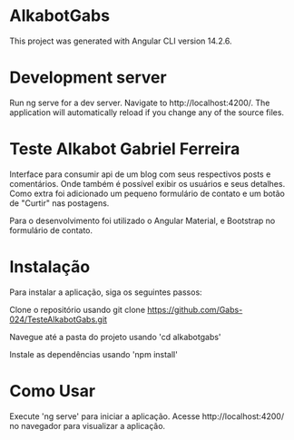 # AlkabotGabs
This project was generated with Angular CLI version 14.2.6.

# Development server
Run ng serve for a dev server. Navigate to http://localhost:4200/. The application will automatically reload if you change any of the source files.

# Teste Alkabot Gabriel Ferreira

Interface para consumir api de um blog com seus respectivos posts e comentários. Onde também é possível exibir os usuários e seus detalhes. Como extra foi adicionado um pequeno formulário de contato e um botão de "Curtir" nas postagens.

Para o desenvolvimento foi utilizado o Angular Material, e Bootstrap no formulário de contato.

# Instalação

Para instalar a aplicação, siga os seguintes passos:

Clone o repositório usando git clone https://github.com/Gabs-024/TesteAlkabotGabs.git

Navegue até a pasta do projeto usando 'cd alkabotgabs'

Instale as dependências usando 'npm install'

# Como Usar

Execute 'ng serve' para iniciar a aplicação. Acesse http://localhost:4200/ no navegador para visualizar a aplicação.
